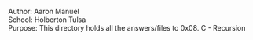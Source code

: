 Author: Aaron Manuel<br/>
School: Holberton Tulsa<br/>
Purpose: This directory holds all the answers/files to 0x08. C - Recursion<br/>
